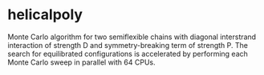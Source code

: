 # helicalpoly
Monte Carlo algorithm for two semiflexible chains with diagonal interstrand interaction of strength D and symmetry-breaking term of strength P. The search for equilibrated configurations is accelerated by performing each Monte Carlo sweep in parallel with 64 CPUs.
